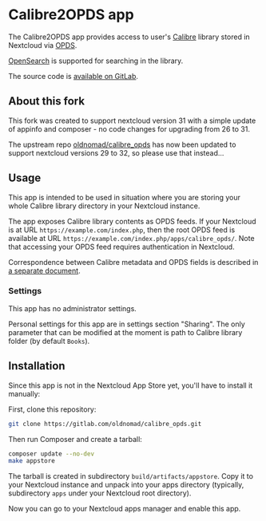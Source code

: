<!--
SPDX-FileCopyrightText: 2023 Alec Kojaev <alec@kojaev.name>
SPDX-License-Identifier:  CC0-1.0
-->
# Calibre2OPDS app

The Calibre2OPDS app provides access to user's [Calibre](https://calibre-ebook.com/) library
stored in Nextcloud via [OPDS](https://specs.opds.io/opds-1.2).

[OpenSearch](https://github.com/dewitt/opensearch) is supported for searching in the library.

The source code is [available on GitLab](https://gitlab.com/oldnomad/calibre_opds/).

## About this fork

This fork was created to support nextcloud version 31 with a simple update of appinfo and composer - no code changes for upgrading from 26 to 31.

The upstream repo [oldnomad/calibre_opds](https://github.com/oldnomad/calibre_opds) has now been updated to support nextcloud versions 29 to 32, so please use that instead...

## Usage

This app is intended to be used in situation where you are storing your whole
Calibre library directory in your Nextcloud instance.

The app exposes Calibre library contents as OPDS feeds. If your Nextcloud is at URL
`https://example.com/index.php`, then the root OPDS feed is available at URL
`https://example.com/index.php/apps/calibre_opds/`. Note that accessing your OPDS feed
requires authentication in Nextcloud.

Correspondence between Calibre metadata and OPDS fields is described in [a separate document](OPDS.md).

### Settings

This app has no administrator settings.

Personal settings for this app are in settings section "Sharing". The only parameter that
can be modified at the moment is path to Calibre library folder (by default `Books`).

## Installation

Since this app is not in the Nextcloud App Store yet, you'll have to install it manually:

First, clone this repository:

```sh
git clone https://gitlab.com/oldnomad/calibre_opds.git
```

Then run Composer and create a tarball:

```sh
composer update --no-dev
make appstore
```

The tarball is created in subdirectory `build/artifacts/appstore`. Copy it to your Nextcloud
instance and unpack into your apps directory (typically, subdirectory `apps` under your Nextcloud
root directory).

Now you can go to your Nextcloud apps manager and enable this app.
